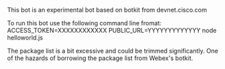 This bot is an experimental bot based on botkit from devnet.cisco.com

To run this bot use the following command line fromat:
ACCESS_TOKEN=XXXXXXXXXXXX PUBLIC_URL=YYYYYYYYYYYYY node helloworld.js

The package list is a bit excessive and could be trimmed significantly. One of the hazards of borrowing the package list from Webex's botkit.